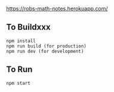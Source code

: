 https://robs-math-notes.herokuapp.com/

## To Buildxxx
```
npm install
npm run build (for production)
npm run dev (for development)
```

## To Run
```
npm start
```
